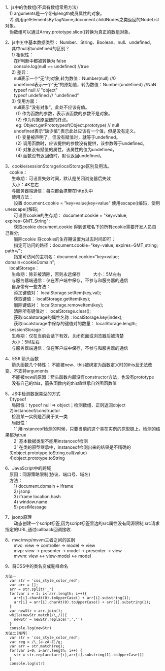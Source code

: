 1、js中的伪数组(不具有数组常用方法)      
&emsp;1) arguments是一个带有length成员属性的对象。    
&emsp;2) 调用getElementsByTagName,document.childNodes之类返回的NodeList对象。     
&emsp;伪数组可以通过Array.prototype.slice()转换为真正的数组对象。    

2、js中五中基本数据类型： Number、String、Boolean、null、undefined。    
&emsp;&ensp;其中null和undefined的区别？    
&emsp;&ensp;1) 相似性：    
&emsp;&emsp;在if判断中都被转换为 false     
&emsp;&emsp;console.log(null == undefined)  //true     
&emsp;&ensp;2) 差异：    
&emsp;&emsp;null表示一个“无”的对象,转为数值：Number(null) //0      
&emsp;&emsp;undefined表示一个“无”的原始值，转为数值：Number(undefined) //NaN     
&emsp;&emsp;typeof null   // "object"    
&emsp;&emsp;typeof undefined  // "undefined"    
&emsp;&ensp;3) 使用方面：     
&emsp;&emsp;null表示“没有对象”，此处不应该有值。     
&emsp;&emsp;&ensp;(1) 作为函数的参数，表示该函数的参数不是对象。    
&emsp;&emsp;&ensp;(2) 作为对象原型链的终点。     
&emsp;&emsp;&ensp;eg: Object.getPrototypeof(Object.prototype) // null      
&emsp;&emsp;undefined表示“缺少值”,表示此处应该有一个值，但是没有定义。     
&emsp;&emsp;&ensp;(1) 变量被声明了，但没有赋值时，就等于undefined。    
&emsp;&emsp;&ensp;(2) 调用函数时，应该提供的参数没有提供，该参数等于undefined。    
&emsp;&emsp;&ensp;(3) 对象没有赋值的属性，该属性的值为undefined。    
&emsp;&emsp;&ensp;(4) 函数没有返回值时，默认返回undefined。     

3、cookie/sessionStorage/localStorage区别及用法。    
&emsp;cookie：     
&emsp;&ensp;生命期：可设置失效时间，默认是关闭浏览器后失效    
&emsp;&ensp;大小：4K左右      
&emsp;&ensp;与服务器端通信：每次都会携带在http头中       
&emsp;&ensp;使用方法：         
&emsp;&emsp;设置 document.cookie = "key=value;key=value"  使用escape()编码，使用unescape()解码;    
&emsp;&emsp;可设置cookie的生存期： document.cookie = "key=value; expires=GMT_String";    
&emsp;&emsp;获取cookie  document.cookie 得到该域名下的所有cookie需要开发人员自己拆分;    
&emsp;&emsp;删除cookie  将cookie的生存期设置为过去时间即可；    
&emsp;&emsp;指定可访问的路径：document.cookie="key=value; expires=GMT_string; path=/";    
&emsp;&emsp;指定可访问的主机名：document.cookie="key=value; domain=cookieDomain";    
&emsp;localStorage：      
&emsp;&ensp;生命期：除非被清除，否则永远保存    
&emsp;&ensp;大小：5M左右    
&emsp;&ensp;与服务器端通信：仅在客户端中保存，不参与和服务器的通信    
&emsp;&ensp;自身带有一些方法：    
&emsp;&emsp;添加键值对： localStorage.setItem(key,val);    
&emsp;&emsp;获取键值： localStorage.getItem(key);    
&emsp;&emsp;删除键值对： localStorage.removeItem(key);    
&emsp;&emsp;清除所有键值对： localStorage.clear();    
&emsp;&emsp;获取localstorage的属性名称：localStorage.key(index);    
&emsp;&emsp;获取localstorage中保存的键值对的数量： localStorage.length;    
&emsp;sessionStorage：    
&emsp;&ensp;生命期：仅在当前会话下有效，关闭页面或浏览器后被清楚     
&emsp;&ensp;大小：5M左右     
&emsp;&ensp;与服务器端通信：仅在客户端中保存，不参与和服务器的通信    

4、ES6 箭头函数     
&emsp;&ensp;箭头函数几个特性： 不能被new、this被绑定为函数定义时的this且无法改变、不支持arguments    
&emsp;&ensp;不能被new的原因：箭头函数内部没有constructor方法，也没有prototype    
&emsp;&ensp;没有自己的this，箭头函数内的this值继承自外围函数值     
    
5、JS中检测数据类型的方式    
&emsp;1)typeof    
&emsp;&ensp;局限性：typeof null => object；检测数组、正则返回object    
&emsp;2)instanceof/constructor    
&emsp;&ensp;检测某一实例是否属于某一类     
&emsp;&ensp;局限性：    
&emsp;&emsp;1' 用instanceof检测的时候，只要当前的这个类在实例的原型链上，检测的结果都为true    
&emsp;&emsp;2' 基本数据类型不能用instanceof检测     
&emsp;&emsp;3' 在类的原型继承中，instanceof检测出来的结果是不精确的    
&emsp;3)object.prototype.toString.call(value)    
&emsp;4)object.prototype.toString    

6、JavaScript中的跨域    
&emsp;原因：同源策略限制(协议、端口号、域名)    
&emsp;方法：    
&emsp;&emsp;1) document.domain + iframe     
&emsp;&emsp;2) jsonp    
&emsp;&emsp;3) iframe location.hash    
&emsp;&emsp;4) window.name     
&emsp;&emsp;5) postMessage    

7、jsonp原理    
&emsp;&emsp;动态创建一个script标签,因为script标签里边的src属性没有同源限制,src请求指定的URL,通过callback回调接收.    

8、mvc/mvp/mvvm三者之间的区别    
&emsp;&emsp;mvc: view -> controller -> model -> view    
&emsp;&emsp;mvp: view -> presenter -> model -> presenter -> view    
&emsp;&emsp;mvvm: view <-> view-model <-> model    

9、将CSS中的类名变成驼峰命名

    方法一    
      var str = 'css_style_color_red';
      var arr = [];
      arr = str.split('_')
      for(var i = 1; i< arr.length; i++){
        arr[i].charAt(0).toUpperCase() + arr[i].substring(1);
        arr[i] = arr[i].charAt(0).toUpperCase() + arr[i].substring(1);
      }
      var newStr = arr.join();
      while(newStr.match(/\,/)){
        newStr = newStr.replace(',','')
      }
      console.log(newStr)
    方法二(推荐)    
      var str = 'css_style_color_red';
      var reg = /\_[a-zA-Z]/g;
      var arr = str.match(reg);
      for(var i=0; i<arr.length; i++) {
        str = str.replace(arr[i],arr[i].substring(1).toUpperCase())
      }
      console.log(str)


 


